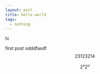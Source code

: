 ```yaml
---
layout: post
title: hello world
tags:
  - nothing
---
```

hi

first post
odddfasdf
$$ 23123214 $$


$$ 2^{x} 2^{u} $$